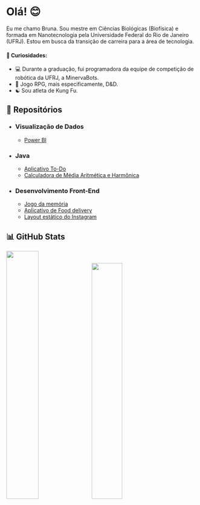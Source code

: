 # Olá! 😊 
<!--
**Brubsy/Brubsy** is a ✨ _special_ ✨ repository because its `README.md` (this file) appears on your GitHub profile.

Here are some ideas to get you started:

- 🔭 I’m currently working on ...
- 🌱 I’m currently learning ...
- 👯 I’m looking to collaborate on ...
- 🤔 I’m looking for help with ...
- 💬 Ask me about ...
- 📫 How to reach me: ...
- 😄 Pronouns: ...
- ⚡ Fun fact: ...
-->

Eu me chamo Bruna. Sou mestre em Ciências Biológicas (Biofísica) e formada em Nanotecnologia pela Universidade Federal do Rio de Janeiro (UFRJ). Estou em busca da transição de carreira para a área de tecnologia.

#### 🌟 Curiosidades: 

- :computer: Durante a graduação, fui programadora da equipe de competição de robótica da UFRJ, a MinervaBots.
- :game_die: Jogo RPG, mais especificamente, D&D.
- :yin_yang: Sou atleta de Kung Fu.

## 📁 Repositórios

 - ### Visualização de Dados
    - [Power BI](https://github.com/Brubsy/dashboards-powerbi)

 - ### Java
    - [Aplicativo To-Do](https://github.com/Brubsy/todo-app)
    - [Calculadora de Média Aritmética e Harmônica](https://github.com/Brubsy/CodingTank_Sinqia)
 
 - ### Desenvolvimento Front-End
    - [Jogo da memória](https://github.com/Brubsy/Projeto_04_parrotsCardGame)
    - [Aplicativo de Food delivery](https://github.com/Brubsy/projeto3-driveneats)
    - [Layout estático do Instagram](https://github.com/Brubsy/projeto2-instagram)

## 📊 GitHub Stats

<!--![Brubsy's GitHub stats](https://github-readme-stats.vercel.app/api?username=brubsy&show_icons=true&theme=tokyonight&card_width=400)
<img src="https://github-readme-stats.vercel.app/api/top-langs/?username=brubsy&layout=compact&theme=tokyonight" height="195">
-->

<!-- 
<div class='container' align='center';>
<img src="https://github-readme-stats.vercel.app/api?username=brubsy&show_icons=true&theme=tokyonight&card_width=400" />
&nbsp;
&nbsp;
<img src="https://github-readme-stats.vercel.app/api/top-langs/?username=brubsy&layout=compact&theme=tokyonight" height="195"/></div>
</div>
-->

<!--<div flex-direction='row'>
<div><img style="height: auto; width: 40%;" class="img" src="https://github-readme-stats.vercel.app/api?username=brubsy&show_icons=true&theme=tokyonight" /></div>
&nbsp;
&nbsp;
<div><img style="height: auto; width: 40%;" class="img" src="https://github-readme-stats.vercel.app/api/top-langs/?username=brubsy&layout=compact&theme=tokyonight" /></div>
</div> -->

<div class='container'>
<img style="height: auto; width: 41%;" class="img" src="https://github-readme-stats.vercel.app/api?username=brubsy&show_icons=true&theme=tokyonight" />
&nbsp;
&nbsp;
<img style="height: auto; width: 40%;" class="img" src="https://github-readme-stats.vercel.app/api/top-langs/?username=brubsy&layout=compact&theme=tokyonight" /></div>
</div>




